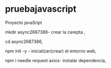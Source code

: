 # pruebajavascript
Proyecto javaSript

mkdir async2687386- crear la carepta ,

cd async2687386,

npm init -y - inicializar(crear) el entorno web, 

npm i needle request axios- instalar dependencia,

